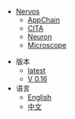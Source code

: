 <!-- the following part should be indentical to https://raw.githubusercontent.com/cryptape/Nervos-Docs/master/_navbar.md -->
* [Nervos](https://cryptape.github.io/Nervos-Docs)
  * [AppChain](https://cryptape.github.io/Nervos-AppChain-Docs/)
  * [CITA](https://mine77.github.io/Cita-Docs/)
  * [Neuron](https://cryptape.github.io/Neuron-Android/#/)
  * [Microscope](https://cryptape.github.io/Microscope/)
<!-- the above part should be indentical to https://raw.githubusercontent.com/cryptape/Nervos-Docs/master/_navbar.md -->
* 版本
  * [latest](zh-CN/latest/index.md)
  * [V 0.16](zh-CN/v0.16/index.md)
* 语言
  * [English](en-US/latest/index.md)
  * [中文](zh-CN/latest/index.md)

  
